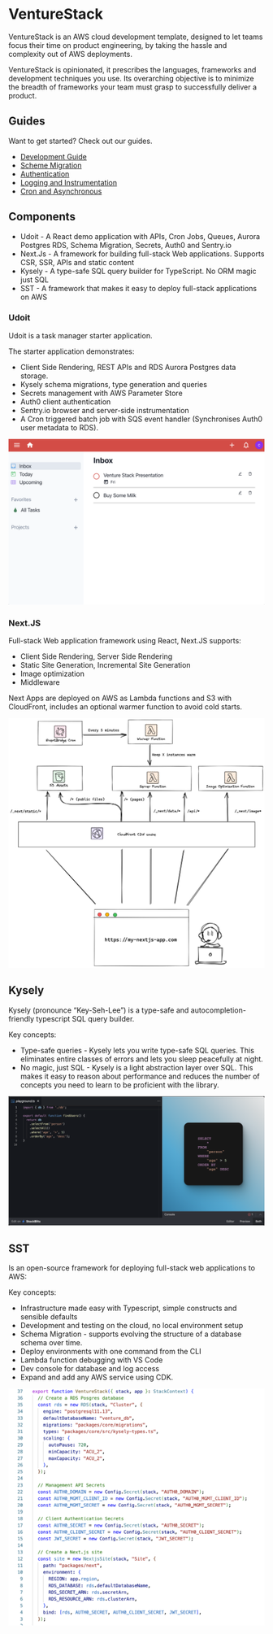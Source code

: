 # VentureStack

VentureStack is an AWS cloud development template, designed to let teams focus their time on product engineering, by taking the hassle and complexity out of AWS deployments.

VentureStack is opinionated, it prescribes the languages, frameworks and development techniques you use. Its overarching objective is to minimize the breadth of frameworks your team must grasp to successfully deliver a product.

## Guides

Want to get started? Check out our guides.

* [Development Guide](./docs/DEVELOP.md)
* [Scheme Migration](./docs/SCHEMA.md)
* [Authentication](./docs/AUTH.md)
* [Logging and Instrumentation](./docs/SCHEMA.md)
* [Cron and Asynchronous](./docs/CRON.md)

## Components

* Udoit - A React demo application with APIs, Cron Jobs, Queues, Aurora Postgres RDS, Schema Migration, Secrets, Auth0 and Sentry.io
* Next.Js - A framework for building full-stack Web applications. Supports CSR, SSR, APIs and static content
* Kysely - A type-safe SQL query builder for TypeScript. No ORM magic just SQL
* SST - A framework that makes it easy to deploy full-stack applications on AWS

### Udoit

Udoit is a task manager starter application.

The starter application demonstrates:

* Client Side Rendering, REST APIs and RDS Aurora Postgres data storage.
* Kysely schema migrations, type generation and queries
* Secrets management with AWS Parameter Store
* Auth0 client authentication
* Sentry.io browser and server-side instrumentation
* A Cron triggered batch job with SQS event handler (Synchronises Auth0 user metadata to RDS).

![udoit-screenshot](./docs/udoit-screenshot.png)

### Next.JS

Full-stack Web application framework using React, Next.JS supports:

* Client Side Rendering, Server Side Rendering
* Static Site Generation, Incremental Site Generation
* Image optimization
* Middleware

Next Apps are deployed on AWS as Lambda functions and S3 with CloudFront, includes an optional warmer function to avoid cold starts.

![open-next-overview](./docs/open-next-overview.png)

## Kysely

Kysely (pronounce “Key-Seh-Lee”) is a type-safe and autocompletion-friendly typescript SQL query builder.

Key concepts:

* Type-safe queries - Kysely lets you write type-safe SQL queries. This eliminates entire classes of errors and lets you sleep peacefully at night.
* No magic, just SQL - Kysely is a light abstraction layer over SQL. This makes it easy to reason about performance and reduces the number of concepts you need to learn to be proficient with the library.

![kysely-overview](./docs/kysely-overview.png)

## SST

Is an open-source framework for deploying full-stack web applications to AWS:

Key concepts:

* Infrastructure made easy with Typescript, simple constructs and sensible defaults
* Development and testing on the cloud, no local environment setup
* Schema Migration - supports evolving the structure of a database schema over time.
* Deploy environments with one command from the CLI
* Lambda function debugging with VS Code
* Dev console for database and log access
* Expand and add any AWS service using CDK.

![sst-venture-stack](./docs/sst-venture-stack.png)
